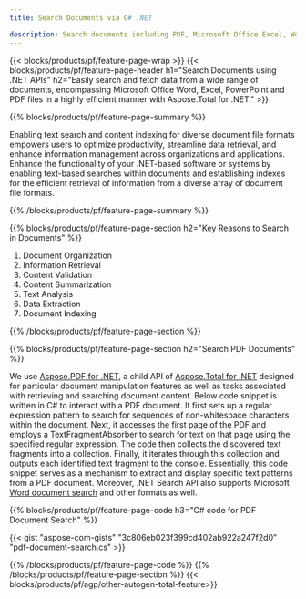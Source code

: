 ```yaml
---
title: Search Documents via C# .NET 

description: Search documents including PDF, Microsoft Office Excel, Word, PowerPoint and more via your .NET application. Search documents online via app.
---
```


{{< blocks/products/pf/feature-page-wrap >}}
{{< blocks/products/pf/feature-page-header h1="Search Documents using .NET APIs" h2="Easily search and fetch data from a wide range of documents, encompassing Microsoft Office Word, Excel, PowerPoint and PDF files in a highly efficient manner with Aspose.Total for .NET." >}}

{{% blocks/products/pf/feature-page-summary %}}

Enabling text search and content indexing for diverse document file formats empowers users to optimize productivity, streamline data retrieval, and enhance information management across organizations and applications. Enhance the functionality of your .NET-based software or systems by enabling text-based searches within documents and establishing indexes for the efficient retrieval of information from a diverse array of document file formats.

{{% /blocks/products/pf/feature-page-summary  %}}

{{% blocks/products/pf/feature-page-section  h2="Key Reasons to Search in Documents" %}}

1. Document Organization
1. Information Retrieval
1. Content Validation 
1. Content Summarization 
1. Text Analysis
1. Data Extraction 
1. Document Indexing 


{{% /blocks/products/pf/feature-page-section %}}

{{% blocks/products/pf/feature-page-section  h2="Search PDF Documents" %}}

We use [Aspose.PDF for .NET](https://products.aspose.com/pdf/net/), a child API of [Aspose.Total for .NET](https://products.aspose.com/total/net/) designed for particular document manipulation features as well as tasks associated with retrieving and searching document content. Below code snippet is written in C# to interact with a PDF document. It first sets up a regular expression pattern to search for sequences of non-whitespace characters within the document. Next, it accesses the first page of the PDF and employs a TextFragmentAbsorber to search for text on that page using the specified regular expression. The code then collects the discovered text fragments into a collection. Finally, it iterates through this collection and outputs each identified text fragment to the console. Essentially, this code snippet serves as a mechanism to extract and display specific text patterns from a PDF document. Moreover, .NET Search API also supports Microsoft [Word document search](https://products.aspose.com/total/net/search/word/) and other formats as well.

{{% blocks/products/pf/feature-page-code h3="C# code for PDF Document Search" %}}

{{< gist "aspose-com-gists" "3c806eb023f399cd402ab922a247f2d0" "pdf-document-search.cs" >}}

{{% /blocks/products/pf/feature-page-code  %}}
{{% /blocks/products/pf/feature-page-section %}}
{{< blocks/products/pf/agp/other-autogen-total-feature>}}